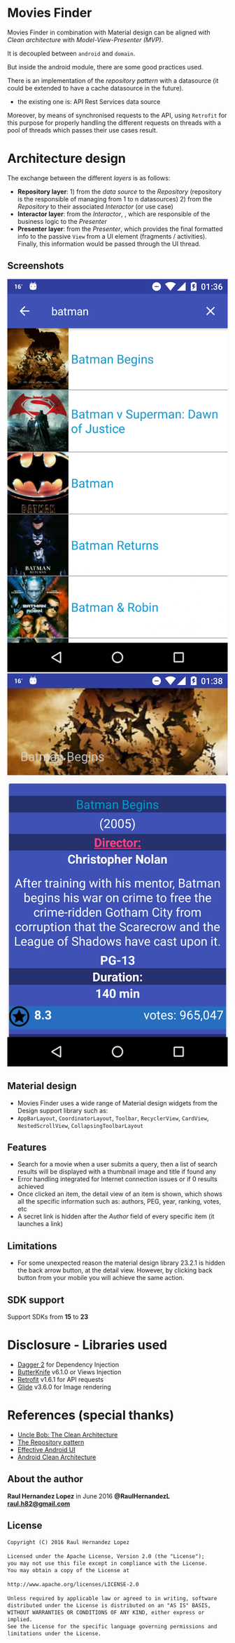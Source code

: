 # Movies Finder
Movies Finder in combination with Material design can be aligned with *Clean architecture* with *Model-View-Presenter (MVP)*.

It is decoupled between `android` and `domain`.

But inside the android module, there are some good practices used.

There is an implementation of the *repository pattern* with a datasource (it could be extended to have a cache datasource in the future).
- the existing one is: API Rest Services data source

Moreover, by means of synchronised requests to the API, using `Retrofit` for this purpose for properly handling 
the different requests on threads with a pool of threads which passes their use cases result.

# Architecture design
The exchange between the different *layers* is as follows:
- **Repository layer**: 1) from the *data source* to the *Repository* (repository is the responsible of managing from 1 to n datasources) 2) from the *Repository* to their associated *Interactor* (or use case)
- **Interactor layer**: from the *Interactor*, , which are responsible of the business logic to the *Presenter*
- **Presenter layer**: from the *Presenter*, which provides the final formatted info to the passive `View` from a UI element (fragments / activities). Finally, this information would be passed through the UI thread.

Screenshots
-----------
![Screencast Search](./art/movies_finder_search.png)
![Screencast Movie Detail](./art/movies_finder_detail_view.png)

Material design
---------------
- Movies Finder uses a wide range of Material design widgets from the Design support library such as:
- `AppBarLayout`, `CoordinatorLayout`, `Toolbar`, `RecyclerView`, `CardView`, `NestedScrollView`, `CollapsingToolbarLayout`


Features
--------
- Search for a movie when a user submits a query, then a list of search results will be displayed with a thumbnail
image and title if found any
- Error handling integrated for Internet connection issues or if 0 results achieved
- Once clicked an item, the detail view of an item is shown, which shows all the specific information such as: authors,
PEG, year, ranking, votes, etc
- A secret link is hidden after the *Author* field of every specific item (it launches a link)

Limitations
-----------
- For some unexpected reason the material design library 23.2.1 is hidden the back arrow button,
at the detail view. However, by clicking back button from your mobile you will achieve the same action.

SDK support
------------
Support SDKs from **15** to **23**

# Disclosure - Libraries used
- [Dagger 2](http://google.github.io/dagger/) for Dependency Injection
- [ButterKnife](http://jakewharton.github.io/butterknife/) v6.1.0 or Views Injection
- [Retrofit](http://square.github.io/retrofit/) v1.6.1 for API requests
- [Glide](https://github.com/bumptech/glide) v3.6.0 for Image rendering

# References (special thanks)
- [Uncle Bob: The Clean Architecture](https://blog.8thlight.com/uncle-bob/2012/08/13/the-clean-architecture.html)
- [The Repository pattern](https://msdn.microsoft.com/en-us/library/ff649690.aspx)
- [Effective Android UI](https://github.com/pedrovgs/EffectiveAndroidUI)
- [Android Clean Architecture](https://github.com/android10/Android-CleanArchitecture)

About the author
----------------
**Raul Hernandez Lopez**
in June 2016
**@RaulHernandezL**
**raul.h82@gmail.com**

License
---------
```
Copyright (C) 2016 Raul Hernandez Lopez

Licensed under the Apache License, Version 2.0 (the "License");
you may not use this file except in compliance with the License.
You may obtain a copy of the License at

http://www.apache.org/licenses/LICENSE-2.0

Unless required by applicable law or agreed to in writing, software
distributed under the License is distributed on an "AS IS" BASIS,
WITHOUT WARRANTIES OR CONDITIONS OF ANY KIND, either express or implied.
See the License for the specific language governing permissions and
limitations under the License.
```